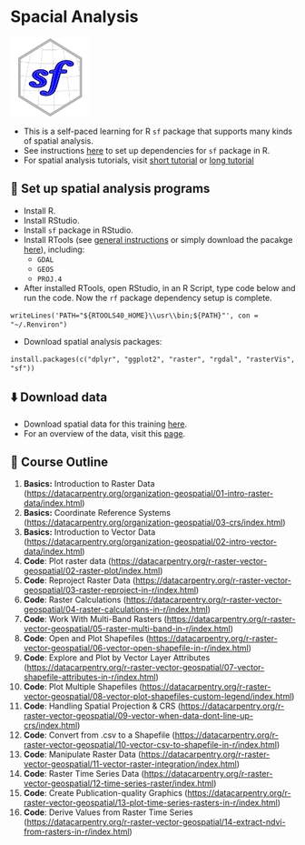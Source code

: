 # Spacial Analysis 

<img src="Image/cover.png" width="140">

* This is a self-paced learning for R `sf` package that supports many kinds of spatial analysis.  
* See instructions [here](https://datacarpentry.org/geospatial-workshop/setup.html) to set up dependencies for `sf` package in R.
* For spatial analysis tutorials, visit [short tutorial](https://ucmerced.github.io/2021-03-22-ucmerced/) or [long tutorial](https://datacarpentry.org/r-raster-vector-geospatial/)

## :wrench: Set up spatial analysis programs 
* Install R. 
* Install RStudio. 
* Install `sf` package in RStudio.
* Install RTools (see [general instructions](https://datacarpentry.org/geospatial-workshop/setup.html) or simply download the pacakge [here](http://www.kyngchaos.com/software/frameworks/)), including: 
	* `GDAL`
	* `GEOS`
	* `PROJ.4` 
* After installed RTools, open RStudio, in an R Script, type code below and run the code. Now the `rf` package dependency setup is complete.

```
writeLines('PATH="${RTOOLS40_HOME}\\usr\\bin;${PATH}"', con = "~/.Renviron")
```
* Download spatial analysis packages: 

```
install.packages(c("dplyr", "ggplot2", "raster", "rgdal", "rasterVis", "sf"))
```

## :arrow_down: Download data 
* Download spatial data for this training [here](https://ndownloader.figshare.com/articles/2009586/versions/10).
* For an overview of the data, visit this [page](https://datacarpentry.org/geospatial-workshop/data/).

## :blue_book: Course Outline 
1. **Basics:** Introduction to Raster Data (https://datacarpentry.org/organization-geospatial/01-intro-raster-data/index.html)  
2. **Basics:** Coordinate Reference Systems (https://datacarpentry.org/organization-geospatial/03-crs/index.html)
3. **Basics:** Introduction to Vector Data (https://datacarpentry.org/organization-geospatial/02-intro-vector-data/index.html)
4. **Code**: Plot raster data (https://datacarpentry.org/r-raster-vector-geospatial/02-raster-plot/index.html)
5. **Code**: Reproject Raster Data (https://datacarpentry.org/r-raster-vector-geospatial/03-raster-reproject-in-r/index.html)
6. **Code**: Raster Calculations (https://datacarpentry.org/r-raster-vector-geospatial/04-raster-calculations-in-r/index.html)
7. **Code**: Work With Multi-Band Rasters (https://datacarpentry.org/r-raster-vector-geospatial/05-raster-multi-band-in-r/index.html)
8. **Code**: Open and Plot Shapefiles (https://datacarpentry.org/r-raster-vector-geospatial/06-vector-open-shapefile-in-r/index.html)
9. **Code**: Explore and Plot by Vector Layer Attributes (https://datacarpentry.org/r-raster-vector-geospatial/07-vector-shapefile-attributes-in-r/index.html)
10. **Code**: Plot Multiple Shapefiles (https://datacarpentry.org/r-raster-vector-geospatial/08-vector-plot-shapefiles-custom-legend/index.html)
11. **Code**: Handling Spatial Projection & CRS (https://datacarpentry.org/r-raster-vector-geospatial/09-vector-when-data-dont-line-up-crs/index.html)
12. **Code**: Convert from .csv to a Shapefile (https://datacarpentry.org/r-raster-vector-geospatial/10-vector-csv-to-shapefile-in-r/index.html)
13. **Code**: Manipulate Raster Data (https://datacarpentry.org/r-raster-vector-geospatial/11-vector-raster-integration/index.html)
14. **Code**: Raster Time Series Data (https://datacarpentry.org/r-raster-vector-geospatial/12-time-series-raster/index.html)
15. **Code**: Create Publication-quality Graphics (https://datacarpentry.org/r-raster-vector-geospatial/13-plot-time-series-rasters-in-r/index.html)
16.  **Code**: Derive Values from Raster Time Series (https://datacarpentry.org/r-raster-vector-geospatial/14-extract-ndvi-from-rasters-in-r/index.html)
